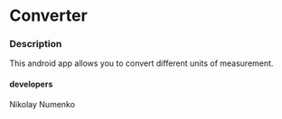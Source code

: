 # Converter

### Description
This android app allows you to convert different units of measurement.

#### developers
Nikolay Numenko

